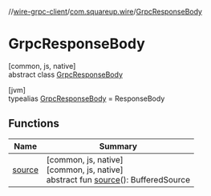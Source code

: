 //[wire-grpc-client](../../../index.md)/[com.squareup.wire](../index.md)/[GrpcResponseBody](index.md)

# GrpcResponseBody

[common, js, native]\
abstract class [GrpcResponseBody](index.md)

[jvm]\
typealias [GrpcResponseBody](index.md) = ResponseBody

## Functions

| Name | Summary |
|---|---|
| [source](source.md) | [common, js, native]<br>[common, js, native]<br>abstract fun [source](source.md)(): BufferedSource |
